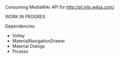 Consuming MediaWiki API for http://pl.mlp.wikia.com/.

WORK IN PROGRES 

Dependencies: 
* Volley
* MaterialNavigationDrawer
* Material Dialogs
* Picasso
